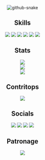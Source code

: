 <div align="center">

<picture>
  <source media="(prefers-color-scheme: dark)" srcset="https://raw.githubusercontent.com/tobiasmeyhoefer/tobiasmeyhoefer/output/github-snake-dark.svg" />
  <source media="(prefers-color-scheme: light)" srcset="https://raw.githubusercontent.com/tobiasmeyhoefer/tobiasmeyhoefer/output/github-snake.svg" />
  <img alt="github-snake" src="https://raw.githubusercontent.com/tobiasmeyhoefer/tobiasmeyhoefer/output/github-snake.svg" />
</picture>

## Skills

<img src="https://img.shields.io/badge/vercel-%23000000.svg?style=flat-square&logo=vercel&logoColor=white" />
<img src="https://img.shields.io/badge/Prisma-3982CE?style=flat-square&logo=Prisma&logoColor=white" />
<img src="https://img.shields.io/badge/postgres-%23316192.svg?style=flat-square&logo=postgresql&logoColor=white" />
<img src="https://img.shields.io/badge/figma-%23F24E1E.svg?style=flat-square&logo=figma&logoColor=white" />
<img src="https://img.shields.io/badge/git-%23F05033.svg?style=flat-square&logo=git&logoColor=white" />
<img src="https://img.shields.io/badge/github-%23121011.svg?style=flat-square&logo=github&logoColor=white" />

## Stats

<img src="https://github-readme-streak-stats.herokuapp.com/?user=toxic-lmao&theme=shadow_red&hide_border=true" /><br/>
<img src="https://github-readme-stats.vercel.app/api?username=toxic-lmao&theme=shadow_red&hide_border=true&include_all_commits=false&count_private=false" /><br/>
<img src="https://github-readme-stats.vercel.app/api/top-langs/?username=toxic-lmao&theme=shadow_red&hide_border=true&include_all_commits=false&count_private=false&layout=compact" />

## Contritops

<img src="https://github-contributor-stats.vercel.app/api?username=toxic-lmao&limit=5&theme=shadow_red&hide_border=true&combine_all_yearly_contributions=true" />

## Socials

<a href="https://instagram.com/toxic.lmao"><img src="https://img.shields.io/badge/Instagram-%23E4405F.svg?logo=Instagram&logoColor=white" /></a>
<a href="https://www.youtube.com/@toxiclmao"><img src="https://img.shields.io/badge/YouTube-%23FF0000.svg?logo=YouTube&logoColor=white" /></a>
<a href="https://x.com/dhruvvjangidd"><img src="https://img.shields.io/badge/X-black.svg?logo=X&logoColor=white" /></a>
<a href="https://linkedin.com/in/dhruv-jangid"><img src="https://img.shields.io/badge/LinkedIn-%230077B5.svg?logo=linkedin&logoColor=white" /></a>

## Patronage

<a href="https://buymeacoffee.com/toxiclmao">
  <img src="https://img.shields.io/badge/Buy%20Me%20a%20Coffee-ffdd00?style=for-the-badge&logo=buy-me-a-coffee&logoColor=black" />
</a>

</div>
